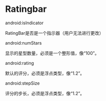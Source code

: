 # Ratingbar

android:isIndicator

RatingBar是否是一个指示器（用户无法进行更改）

android:numStars

显示的星型数量，必须是一个整形值，像“100”。

android:rating

默认的评分，必须是浮点类型，像“1.2”。

android:stepSize

评分的步长，必须是浮点类型，像“1.2”。

